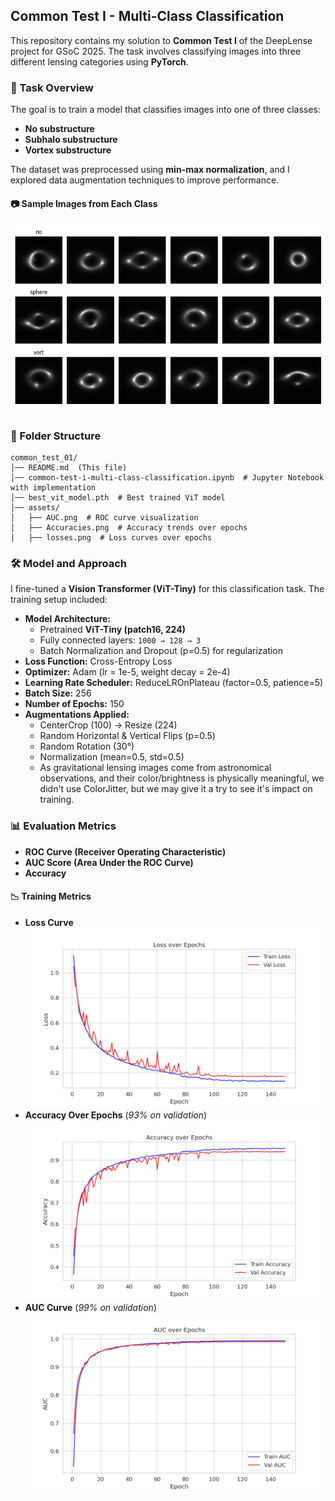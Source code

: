 ## Common Test I - Multi-Class Classification

This repository contains my solution to **Common Test I** of the DeepLense project for GSoC 2025. The task involves classifying images into three different lensing categories using **PyTorch**.

### 📌 Task Overview
The goal is to train a model that classifies images into one of three classes:
- **No substructure**
- **Subhalo substructure**
- **Vortex substructure**

The dataset was preprocessed using **min-max normalization**, and I explored data augmentation techniques to improve performance.

#### 📷 Sample Images from Each Class
![Sample Images](assets/samples.png)

### 📂 Folder Structure
```
common_test_01/
│── README.md  (This file)
│── common-test-i-multi-class-classification.ipynb  # Jupyter Notebook with implementation
│── best_vit_model.pth  # Best trained ViT model
│── assets/
│   ├── AUC.png  # ROC curve visualization
│   ├── Accuracies.png  # Accuracy trends over epochs
│   ├── losses.png  # Loss curves over epochs
```

### 🛠 Model and Approach
I fine-tuned a **Vision Transformer (ViT-Tiny)** for this classification task. The training setup included:
- **Model Architecture:**
  - Pretrained **ViT-Tiny (patch16, 224)**
  - Fully connected layers: `1000 → 128 → 3`
  - Batch Normalization and Dropout (p=0.5) for regularization
- **Loss Function:** Cross-Entropy Loss
- **Optimizer:** Adam (lr = 1e-5, weight decay = 2e-4)
- **Learning Rate Scheduler:** ReduceLROnPlateau (factor=0.5, patience=5)
- **Batch Size:** 256
- **Number of Epochs:** 150
- **Augmentations Applied:**
  - CenterCrop (100) → Resize (224)
  - Random Horizontal & Vertical Flips (p=0.5)
  - Random Rotation (30°)
  - Normalization (mean=0.5, std=0.5)
  - As gravitational lensing images come from astronomical observations, and their color/brightness is physically meaningful, we didn't use ColorJitter, but we may give it a try to see it's impact on training. 

### 📊 Evaluation Metrics
- **ROC Curve (Receiver Operating Characteristic)**
- **AUC Score (Area Under the ROC Curve)**
- **Accuracy**

#### 📉 Training Metrics
- **Loss Curve**
  ![Loss Curve](assets/Losses.png)
- **Accuracy Over Epochs** (*93% on validation*)
  ![Accuracy Curve](assets/Accuracies.png)
- **AUC Curve** (*99% on validation*)
  ![AUC Curve](assets/AUC.png)
